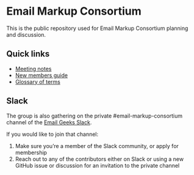 # Email Markup Consortium

This is the public repository used for Email Markup Consortium planning and discussion.

## Quick links

- [Meeting notes](meeting-notes)
- [New members guide](new-member-welcome.md)
- [Glossary of terms](glossary.md)

## Slack

The group is also gathering on the private #email-markup-consortium channel of the [Email Geeks Slack](https://email.geeks.chat/).

If you would like to join that channel:

1. Make sure you’re a member of the Slack community, or apply for membership
2. Reach out to any of the contributors either on Slack or using a new GitHub issue or discussion for an invitation to the private channel
